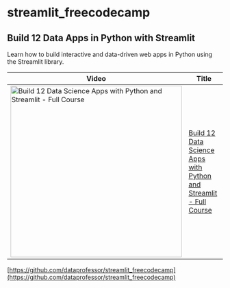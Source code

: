 # streamlit_freecodecamp
## Build 12 Data Apps in Python with Streamlit

Learn how to build interactive and data-driven web apps in Python using the Streamlit library.

Video | Title
---|---
<a href="https://youtu.be/JwSS70SZdyM"><img src="http://img.youtube.com/vi/JwSS70SZdyM/0.jpg" alt="Build 12 Data Science Apps with Python and Streamlit - Full Course" title="Build 12 Data Science Apps with Python and Streamlit - Full Course" width="400" /></a> | [Build 12 Data Science Apps with Python and Streamlit - Full Course](https://youtu.be/JwSS70SZdyM)

[https://github.com/dataprofessor/streamlit_freecodecamp](https://github.com/dataprofessor/streamlit_freecodecamp)


